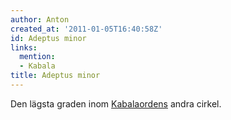 ```yaml
---
author: Anton
created_at: '2011-01-05T16:40:58Z'
id: Adeptus minor
links:
  mention:
  - Kabala­
title: Adeptus minor
---
```


Den lägsta graden inom [Kabala­ordens] andra cirkel.

  [Kabala­ordens]: Kabala
